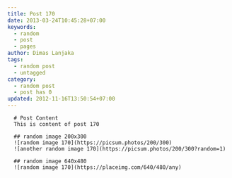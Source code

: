 ```yaml
---
title: Post 170
date: 2013-03-24T10:45:28+07:00
keywords:
  - random
  - post
  - pages
author: Dimas Lanjaka
tags:
  - random post
  - untagged
category:
  - random post
  - post has 0
updated: 2012-11-16T13:50:54+07:00
---
```


      # Post Content
      This is content of post 170

      ## random image 200x300
      ![random image 170](https://picsum.photos/200/300)
      ![another random image 170](https://picsum.photos/200/300?random=1)

      ## random image 640x480
      ![random image 170](https://placeimg.com/640/480/any)
      